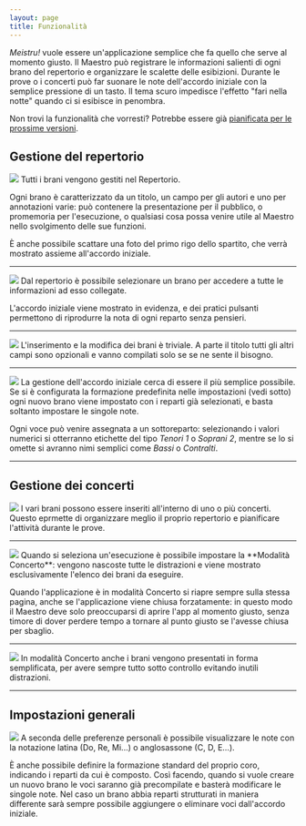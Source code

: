 ```yaml
---
layout: page
title: Funzionalità
---
```


*Meistru!* vuole essere un'applicazione semplice che fa quello che serve al momento giusto. Il Maestro può registrare le informazioni salienti di ogni brano del repertorio e organizzare le scalette delle esibizioni. Durante le prove o i concerti può far suonare le note dell'accordo iniziale con la semplice pressione di un tasto. Il tema scuro impedisce l'effetto "fari nella notte" quando ci si esibisce in penombra.

Non trovi la funzionalità che vorresti? Potrebbe essere già [pianificata per le prossime versioni](/next).

## Gestione del repertorio
<img src="/images/repertorio.png" class="preview">
Tutti i brani vengono gestiti nel Repertorio.

Ogni brano è caratterizzato da un titolo, un campo per gli autori e uno per annotazioni varie: può contenere la presentazione per il pubblico, o promemoria per l'esecuzione, o qualsiasi cosa possa venire utile al Maestro nello svolgimento delle sue funzioni.

&Egrave; anche possibile scattare una foto del primo rigo dello spartito, che verrà mostrato assieme all'accordo iniziale.

---
<img src="/images/visualizza_brano_repertorio.png" class="preview">
Dal repertorio è possibile selezionare un brano per accedere a tutte le informazioni ad esso collegate.

L'accordo iniziale viene mostrato in evidenza, e dei pratici pulsanti permettono di riprodurre la nota di ogni reparto senza pensieri.

---
<img src="/images/modifica_brano.png" class="preview">
L'inserimento e la modifica dei brani è triviale. A parte il titolo tutti gli altri campi sono opzionali e vanno compilati solo se se ne sente il bisogno.

---
<img src="/images/aggiunta_nota.png" class="preview">
La gestione dell'accordo iniziale cerca di essere il più semplice possibile. Se si è configurata la formazione predefinita nelle impostazioni (vedi sotto) ogni nuovo brano viene impostato con i reparti già selezionati, e basta soltanto impostare le singole note.

Ogni voce può venire assegnata a un sottoreparto: selezionando i valori numerici si otterranno etichette del tipo *Tenori 1* o *Soprani 2*, mentre se lo si omette si avranno nimi semplici come *Bassi* o *Contralti*.

---
## Gestione dei concerti
<img src="/images/modifica_concerto.png" class="preview">
I vari brani possono essere inseriti all'interno di uno o più concerti. Questo eprmette di organizzare meglio il proprio repertorio e pianificare l'attività durante le prove.

---
<img src="/images/modalita_concerto.png" class="preview">
Quando si seleziona un'esecuzione è possibile impostare la **Modalità Concerto**: vengono nascoste tutte le distrazioni e viene mostrato esclusivamente l'elenco dei brani da eseguire.

Quando l'applicazione è in modalità Concerto si riapre sempre sulla stessa pagina, anche se l'applicazione viene chiusa forzatamente: in questo modo il Maestro deve solo preoccuparsi di aprire l'app al momento giusto, senza timore di dover perdere tempo a tornare al punto giusto se l'avesse chiusa per sbaglio.

---
<img src="/images/visualizza_brano_concerto.png" class="preview">
In modalità Concerto anche i brani vengono presentati in forma semplificata, per avere sempre tutto sotto controllo evitando inutili distrazioni.

---
## Impostazioni generali
<img src="/images/impostazioni.png" class="preview">
A seconda delle preferenze personali è possibile visualizzare le note con la notazione latina (Do, Re, Mi...) o anglosassone (C, D, E...).

&Egrave; anche possibile definire la formazione standard del proprio coro, indicando i reparti da cui è composto. Così facendo, quando si vuole creare un nuovo brano le voci saranno già precompilate e basterà modificare le singole note. Nel caso un brano abbia reparti strutturati in maniera differente sarà sempre possibile aggiungere o eliminare voci dall'accordo iniziale.
